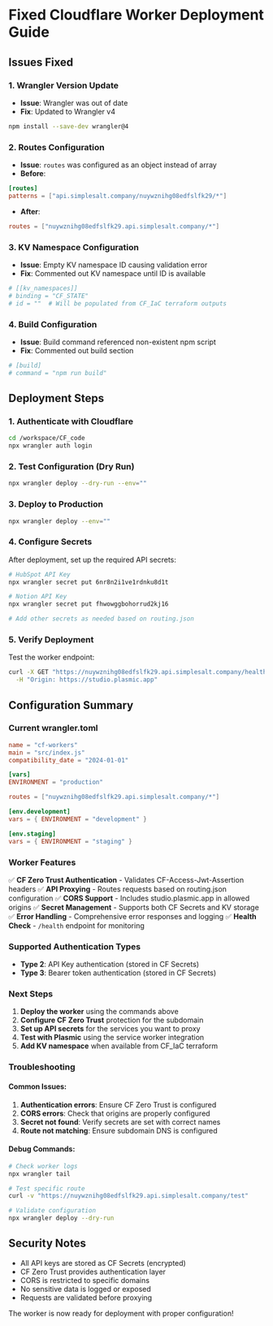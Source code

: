 # Fixed Cloudflare Worker Deployment Guide

## Issues Fixed

### 1. Wrangler Version Update
- **Issue**: Wrangler was out of date
- **Fix**: Updated to Wrangler v4
```bash
npm install --save-dev wrangler@4
```

### 2. Routes Configuration
- **Issue**: `routes` was configured as an object instead of array
- **Before**: 
```toml
[routes]
patterns = ["api.simplesalt.company/nuywznihg08edfslfk29/*"]
```
- **After**:
```toml
routes = ["nuywznihg08edfslfk29.api.simplesalt.company/*"]
```

### 3. KV Namespace Configuration
- **Issue**: Empty KV namespace ID causing validation error
- **Fix**: Commented out KV namespace until ID is available
```toml
# [[kv_namespaces]]
# binding = "CF_STATE"
# id = ""  # Will be populated from CF_IaC terraform outputs
```

### 4. Build Configuration
- **Issue**: Build command referenced non-existent npm script
- **Fix**: Commented out build section
```toml
# [build]
# command = "npm run build"
```

## Deployment Steps

### 1. Authenticate with Cloudflare
```bash
cd /workspace/CF_code
npx wrangler auth login
```

### 2. Test Configuration (Dry Run)
```bash
npx wrangler deploy --dry-run --env=""
```

### 3. Deploy to Production
```bash
npx wrangler deploy --env=""
```

### 4. Configure Secrets
After deployment, set up the required API secrets:

```bash
# HubSpot API Key
npx wrangler secret put 6nr8n2i1ve1rdnku8d1t

# Notion API Key  
npx wrangler secret put fhwowggbohorrud2kj16

# Add other secrets as needed based on routing.json
```

### 5. Verify Deployment
Test the worker endpoint:
```bash
curl -X GET "https://nuywznihg08edfslfk29.api.simplesalt.company/health" \
  -H "Origin: https://studio.plasmic.app"
```

## Configuration Summary

### Current wrangler.toml
```toml
name = "cf-workers"
main = "src/index.js"
compatibility_date = "2024-01-01"

[vars]
ENVIRONMENT = "production"

routes = ["nuywznihg08edfslfk29.api.simplesalt.company/*"]

[env.development]
vars = { ENVIRONMENT = "development" }

[env.staging]
vars = { ENVIRONMENT = "staging" }
```

### Worker Features
✅ **CF Zero Trust Authentication** - Validates CF-Access-Jwt-Assertion headers
✅ **API Proxying** - Routes requests based on routing.json configuration
✅ **CORS Support** - Includes studio.plasmic.app in allowed origins
✅ **Secret Management** - Supports both CF Secrets and KV storage
✅ **Error Handling** - Comprehensive error responses and logging
✅ **Health Check** - `/health` endpoint for monitoring

### Supported Authentication Types
- **Type 2**: API Key authentication (stored in CF Secrets)
- **Type 3**: Bearer token authentication (stored in CF Secrets)

### Next Steps

1. **Deploy the worker** using the commands above
2. **Configure CF Zero Trust** protection for the subdomain
3. **Set up API secrets** for the services you want to proxy
4. **Test with Plasmic** using the service worker integration
5. **Add KV namespace** when available from CF_IaC terraform

### Troubleshooting

#### Common Issues:
1. **Authentication errors**: Ensure CF Zero Trust is configured
2. **CORS errors**: Check that origins are properly configured
3. **Secret not found**: Verify secrets are set with correct names
4. **Route not matching**: Ensure subdomain DNS is configured

#### Debug Commands:
```bash
# Check worker logs
npx wrangler tail

# Test specific route
curl -v "https://nuywznihg08edfslfk29.api.simplesalt.company/test"

# Validate configuration
npx wrangler deploy --dry-run
```

## Security Notes

- All API keys are stored as CF Secrets (encrypted)
- CF Zero Trust provides authentication layer
- CORS is restricted to specific domains
- No sensitive data is logged or exposed
- Requests are validated before proxying

The worker is now ready for deployment with proper configuration!